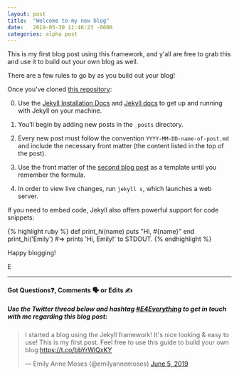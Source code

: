 ```yaml
---
layout: post
title:  "Welcome to my new blog"
date:   2019-05-30 11:46:23 -0600
categories: alpha post
---
```


This is my first blog post using this framework, and y'all are free to grab this and use it to build out your own blog as well.

There are a few rules to go by as you build out your blog!

Once you've cloned [this repository]:

0. Use the [Jekyll Installation Docs][installation] and [Jekyll docs][jekyll-docs] to get up and running with Jekyll on your machine.

1. You’ll begin by adding new posts in the `_posts` directory. 

1. Every new post must follow the convention `YYYY-MM-DD-name-of-post.md` and include the necessary front matter (the content listed in the top of the post).

1. Use the front matter of the [second blog post][second-post] as a template until you remember the formula.

1. In order to view live changes, run `jekyll s`, which launches a web server.


If you need to embed code, Jekyll also offers powerful support for code snippets:

{% highlight ruby %}
def print_hi(name)
  puts "Hi, #{name}"
end
print_hi('Emily')
#=> prints 'Hi, Emily!' to STDOUT.
{% endhighlight %}

Happy blogging!

E
<hr>
<h4>Got Questions❓, Comments 🗣 or Edits ✍</h4>
<h5>Use the Twitter thread below and hashtag <a href="https://twitter.com/hashtag/e4everything?f=tweets&vertical=default&lang=en" target="_blank">#E4Everything</a> to get in touch with me regarding this blog post:</h5>

<blockquote class="twitter-tweet" data-lang="en"><p lang="en" dir="ltr">I started a blog using the Jekyll framework! It&#39;s nice looking &amp; easy to use! This is my first post. Feel free to use this guide to build your own blog:<a href="https://t.co/bbYrWlQxKY">https://t.co/bbYrWlQxKY</a></p>&mdash; Emily Anne Moses (@emilyannemoses) <a href="https://twitter.com/emilyannemoses/status/1136349624007122945?ref_src=twsrc%5Etfw">June 5, 2019</a></blockquote>
<script async src="https://platform.twitter.com/widgets.js" charset="utf-8"></script>

[jekyll-docs]: http://jekyllrb.com/docs/home
[installation]: https://jekyllrb.com/docs/installation/
[this repository]: https://github.com/eamoses/blog
[second-post]: http://eamoses.github.io/blog/2019/05/31/where-to-begin.html